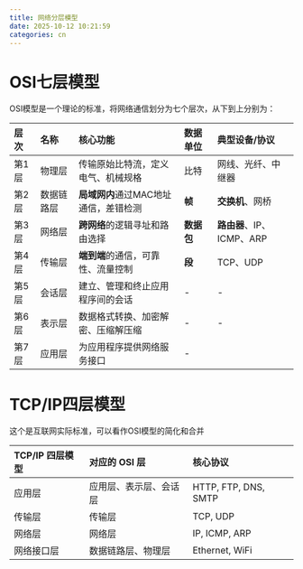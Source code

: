 ```yaml
---
title: 网络分层模型
date: 2025-10-12 10:21:59
categories: cn
---
```


# OSI七层模型

OSI模型是一个理论的标准，将网络通信划分为七个层次，从下到上分别为：

| 层次  | 名称       | 核心功能                              | 数据单位   | 典型设备/协议             |
| :---- | :--------- | :------------------------------------ | :--------- | :------------------------ |
| 第1层 | 物理层     | 传输原始比特流，定义电气、机械规格    | 比特       | 网线、光纤、中继器        |
| 第2层 | 数据链路层 | **局域网内**通过MAC地址通信，差错检测 | **帧**     | **交换机**、网桥          |
| 第3层 | 网络层     | **跨网络**的逻辑寻址和路由选择        | **数据包** | **路由器**、IP、ICMP、ARP |
| 第4层 | 传输层     | **端到端**的通信，可靠性、流量控制    | **段**     | TCP、UDP                  |
| 第5层 | 会话层     | 建立、管理和终止应用程序间的会话      | -          | -                         |
| 第6层 | 表示层     | 数据格式转换、加密解密、压缩解压缩    | -          | -                         |
| 第7层 | 应用层     | 为应用程序提供网络服务接口            | -          |                           |

# TCP/IP四层模型

这个是互联网实际标准，可以看作OSI模型的简化和合并

| TCP/IP 四层模型 | 对应的 OSI 层          | 核心协议             |
| :-------------- | :--------------------- | :------------------- |
| 应用层          | 应用层、表示层、会话层 | HTTP, FTP, DNS, SMTP |
| 传输层          | 传输层                 | TCP, UDP             |
| 网络层          | 网络层                 | IP, ICMP, ARP        |
| 网络接口层      | 数据链路层、物理层     | Ethernet, WiFi       |
